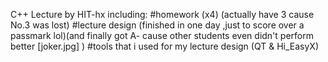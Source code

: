 C++ Lecture by HIT-hx
including:
   #homework (x4)   (actually have 3 cause No.3 was lost)
   #lecture design  (finished in one day ,just to score over a passmark lol)(and finally got A- cause other students even didn't perform better [joker.jpg] )
   #tools that i used for my lecture design (QT  &   Hi_EasyX)
